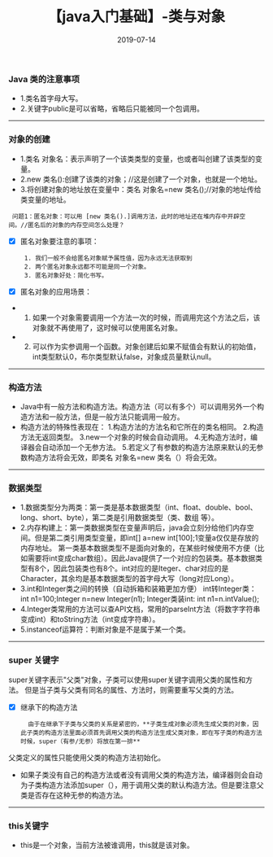 ﻿---
layout: post
title: "【java入门基础】-类与对象"
date: 2019-07-14   
tag: java入门基础 
---

 
### Java 类的注意事项
 
 * 1.类名首字母大写。
 * 2.关键字public是可以省略，省略后只能被同一个包调用。


----------


	
	
### 对象的创建

* 1.类名 对象名：表示声明了一个该类类型的变量，也或者叫创建了该类型的变量。
* 2.new 类名():创建了该类的对象；//这是创建了一个对象，也就是一个地址。
* 3.将创建对象的地址放在变量中：类名 对象名=new 类名();//对象的地址传给类变量的地址。
	
` 问题1：匿名对象：可以用 [new 类名().]调用方法，此时的地址还在堆内存中开辟空间。//匿名后的对象的内存空间怎么处理？`

- [x]  匿名对象要注意的事项：
    
	    1. 我们一般不会给匿名对象赋予属性值，因为永远无法获取到
		2. 两个匿名对象永远都不可能是同一个对象。
		3. 匿名对象好处：简化书写。

- [x]	匿名对象的应用场景：

* 1. 如果一个对象需要调用一个方法一次的时候，而调用完这个方法之后，该对象就不再使用了，这时候可以使用匿名对象。
* 2. 可以作为实参调用一个函数。对象创建后如果不赋值会有默认的初始值，int类型默认0，布尔类型默认false，对象成员量默认null。

----------	   
### 构造方法

* Java中有一般方法和构造方法。构造方法（可以有多个）可以调用另外一个构造方法和一般方法，但是一般方法只能调用一般方。
* 构造方法的特殊性表现在：
    1.构造方法的方法名和它所在的类名相同。
    2.构造方法无返回类型。
	3.new一个对象的时候会自动调用。
    4.无构造方法时，编译器会自动添加一个无参方法。
	5.若定义了有参数的构造方法原来默认的无参数构造方法将会无效，即类名 对象名=new 类名（）将会无效。


----------


###  数据类型

* 1.数据类型分为两类：第一类是基本数据类型（int、float、double、bool、long、short、byte），第二类是引用数据类型（类、数组 等）。
*  2.内存构建上：第一类数据类型在变量声明后，java会立刻分给他们内存空间。但是第二类引用类型变量，即int[] a=new int[100];1变量a仅仅是存放的内存地址。                    第一类基本数据类型不是面向对象的，在某些时候使用不方便（比如需要将int变成char数组）。因此Java提供了一个对应的包装类。基本数据类型有8个，因此包装类也有8个。int对应的是Iteger、char对应的是Character，其余均是基本数据类型的首字母大写（long对应Long）。
* 3.int和Integer类之间的转换（自动拆箱和装箱更加方便）
		    int转Integer类：int n1=100;Integer n=new Integer(n1);
            Integer类装int: int n1=n.intValue();
* 4.Integer类常用的方法可以查API文档，常用的parseInt方法（将数字字符串变成int）和toString方法（int变成字符串）。
* 5.instanceof运算符：判断对象是不是属于某一个类。


----------


### super 关键字

super关键字表示"父类"对象，子类可以使用super关键字调用父类的属性和方法。
 但是当子类与父类有同名的属性、方法时，则需要重写父类的方法。
 
- [x] 继承下的构造方法

        由于在继承下子类与父类的关系是紧密的，**子类生成对象必须先生成父类的对象，因此子类的构造方法里面必须首先调用父类的构造方法生成父类对象，即在写子类的构造方法时候，super（有参/无参）将放在第一排**

父类定义的属性只能使用父类的构造方法初始化。

* 如果子类没有自己的构造方法或者没有调用父类的构造方法，编译器则会自动为子类构造方法添加super（），用于调用父类的默认构造方法。但是要注意父类是否存在这种无参的构造方法。


----------


      
### this关键字

* this是一个对象，当前方法被谁调用，this就是该对象。